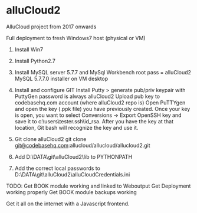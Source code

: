 # alluCloud2
AlluCloud project from 2017 onwards

Full deployment to fresh Windows7 host (physical or VM)
1. Install Win7
2. Install Python2.7
3. Install MySQL server 5.7.7 and MySql Workbench
	root pass = alluCloud2
	MySQL 5.7.7.0 installer on VM desktop
4. Install and configure GIT
	Install Putty > generate pub/priv keypair with PuttyGen password is always alluCloud2
	Upload pub key to codebasehq.com account (where alluCloud2 repo is)
	Open PuTTYgen and open the key (.ppk file) you have previously created. Once your key is 	open, you want to select Conversions -> Export OpenSSH key and save it to 	c:\users\tester\.ssh\id_rsa. After you have the key at that location, Git bash will 	recognize the key and use it.

5. Git clone alluCloud2
	git clone git@codebasehq.com:allucloud/allucloud/allucloud2.git

6. Add D:\DATA\git\alluCloud2\lib to PYTHONPATH

7. Add the correct local passwords to D:\DATA\git\alluCloud2\alluCloudCredentials.ini

TODO:
Get BOOK module working and linked to Weboutput
Get Deployment working properly
Get BOOK module backups working

Get it all on the internet with a Javascript frontend.